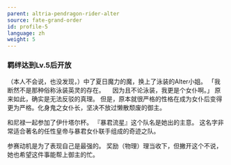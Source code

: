 ```yaml
---
parent: altria-pendragon-rider-alter
source: fate-grand-order
id: profile-5
language: zh
weight: 5
---
```


### 羁绊达到Lv.5后开放

（本人不会说，也没发现，）中了夏日魔力的魔，换上了泳装的Alter小姐。
「我断然不是那种俗称泳装英灵的存在。
　因为且不论泳装，我更是个女仆啊。」
原来如此，确实是无法反驳的真理。
但是，原本就很严格的性格在成为女仆后变得更为严格。化身鬼之女仆长，坚决不放过懒散颓废的御主。

和尼禄一起参加了伊什塔尔杯。
『暴君流星』这个队名是她出的主意。
这名字非常适合著名的任性皇帝与暴君女仆联手组成的奇迹之队。

参赛动机是为了表现自己是最强的。
奖励（物理）理当收下，但撇开这个不说，她也希望这件事能帮上御主的忙。
